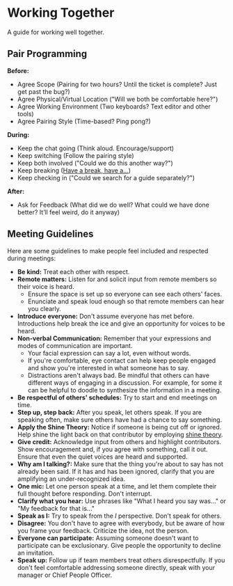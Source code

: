 # Working Together

A guide for working well together.

## Pair Programming

**Before:**

- Agree Scope (Pairing for two hours? Until the ticket is complete? Just get past the bug?)
- Agree Physical/Virtual Location ("Will we both be comfortable here?")
- Agree Working Environment (Two keyboards? Text editor and other tools)
- Agree Pairing Style (Time-based? Ping pong?)

**During:**

- Keep the chat going (Think aloud. Encourage/support)
- Keep switching (Follow the pairing style)
- Keep both involved ("Could we do this another way?")
- Keep breaking ([Have a break, have a…](https://www.youtube.com/watch?v=fejBO1HZXVQ))
- Keep checking in ("Could we search for a guide separately?")

**After:**

- Ask for Feedback (What did we do well? What could we have done better? It’ll feel weird, do it anyway)

## Meeting Guidelines

Here are some guidelines to make people feel included and respected during 
meetings:

* **Be kind:** Treat each other with respect.
* **Remote matters:** Listen for and solicit input from remote members so 
their voice is heard.
  * Ensure the space is set up so everyone can see each 
others' faces.
  * Enunciate and speak loud enough so that remote members can hear you
clearly.
* **Introduce everyone:** Don't assume everyone has met before. Introductions 
help break the ice and give an opportunity for voices to be heard.
* **Non-verbal Communication:** Remember that your expressions and modes of 
communication are important.
  * Your facial expression can say a lot, even without words.
  * If you're comfortable, eye contact can help keep people engaged and show 
you're interested in what someone has to say.
  * Distractions aren't always bad. Be mindful that others can have different 
ways of engaging in a discussion. For example, for some it can be helpful to 
doodle to synthesize the information in a meeting.
* **Be respectful of others' schedules:** Try to start and end meetings on time.
* **Step up, step back:** After you speak, let others speak. If you are 
speaking often, make sure others have had a chance to say something.
* **Apply the Shine Theory:** Notice if someone is being cut off or ignored. Help 
shine the light back on that contributor by employing [shine 
theory](https://www.shinetheory.com/).
* **Give credit:** Acknowledge input from others and highlight contributors. 
Show encouragement and, if you agree with something, call it out. Ensure that 
even the quiet voices are heard and supported.
* **Why am I talking?:** Make sure that the thing you're about to say has not 
already been said. If it has and has been ignored, clarify that you are 
amplifying an under-recognized idea.
* **One mic:** Let one person speak at a time, and let them complete their full 
thought before responding. Don't interrupt.
* **Clarify what you hear:** Use phrases like "What I heard you say was..." or 
"My feedback for that is..."
* **Speak as I:** Try to speak from the *I* perspective. Don't speak for others.
* **Disagree:** You don't have to agree with everybody, but be aware of how you 
frame your feedback. Criticize the idea, not the person.
* **Everyone can participate:** Assuming someone doesn't want to participate 
can be exclusionary. Give people the opportunity to decline an invitation.
* **Speak up:** Follow up if team members treat others disrespectfully. If you 
don't feel comfortable addressing someone directly, speak with your manager or Chief
People Officer.
